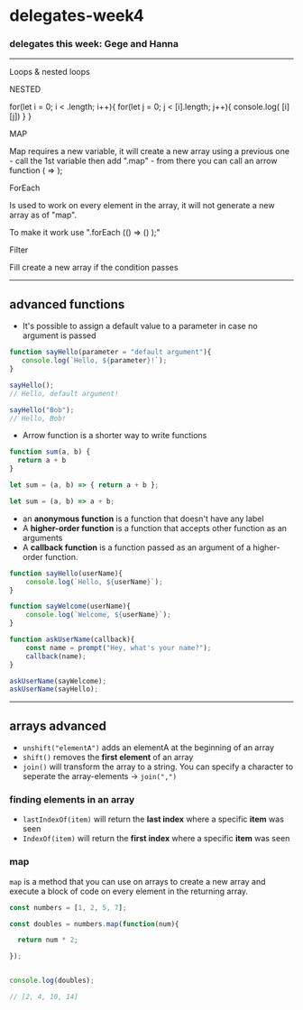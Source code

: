 # delegates-week4

### delegates this week: Gege and Hanna

---
Loops & nested loops

NESTED

for(let i = 0; i < .length; i++){ for(let j = 0; j < [i].length; j++){ console.log( [i][j]) } }

MAP

Map requires a new variable, it will create a new array using a previous one - call the 1st variable then add ".map" - from there you can call an arrow function ( => );

ForEach

Is used to work on every element in the array, it will not generate a new array as of "map".

To make it work use ".forEach (() => () );"

Filter

Fill create a new array if the condition passes

---

## advanced functions

+ It's possible to assign a default value to a parameter in case no argument is passed

```javascript
function sayHello(parameter = "default argument"){
   console.log(`Hello, ${parameter}!`);
}

sayHello();
// Hello, default argument!

sayHello("Bob");
// Hello, Bob!
```

+ Arrow function is a shorter way to write functions

```javascript
function sum(a, b) {
  return a + b
}

let sum = (a, b) => { return a + b };

let sum = (a, b) => a + b;
```

+ an **anonymous function** is a function that doesn't have any label
+ A **higher-order function** is a function that accepts other function as an arguments
+ A **callback function** is a function passed as an argument of a higher-order function.

```javascript
function sayHello(userName){
	console.log(`Hello, ${userName}`);
}

function sayWelcome(userName){
	console.log(`Welcome, ${userName}`);
}

function askUserName(callback){
	const name = prompt("Hey, what's your name?");
	callback(name);
}

askUserName(sayWelcome);
askUserName(sayHello);
```

---

## arrays advanced

+ `unshift("elementA")` adds an elementA at the beginning of an array
+ `shift()` removes the **first element** of an array
+ `join()` will transform the array to a string. You can specify a character to seperate the array-elements -> `join(",")`

### finding elements in an array

+ `lastIndexOf(item)` will return the **last index** where a specific **item** was seen 
+ `IndexOf(item)` will return the **first index** where a specific **item** was seen

### map
`map` is a method that you can use on arrays to create a new array and execute a block of code on every element in the returning array.

```javascript
const numbers = [1, 2, 5, 7];

const doubles = numbers.map(function(num){

  return num * 2;

});


console.log(doubles);

// [2, 4, 10, 14]
```
